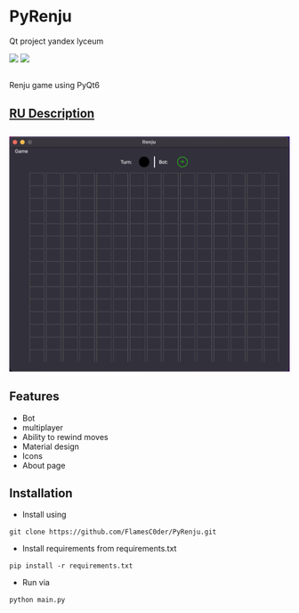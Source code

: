 <h1>PyRenju</h1>
<p>Qt project yandex lyceum</p>

<div id="badges">
  <a href="https://github.com/FlamesC0der/discord-bot-template/stargazers"><img src="https://img.shields.io/github/stars/FlamesC0der/PyRenju"/></a>
  <a href="https://github.com/FlamesC0der/discord-bot-template/blob/master/LICENSE"><img src="https://img.shields.io/github/license/FlamesC0der/PyRenju?color=red"/></a>
</div>

<h2></h2>

<p>Renju game using PyQt6</p>

<a href="https://github.com/FlamesC0der/PyRenju/blob/master/description.md"><h2>RU Description</h2></a>

<h2></h2>

![alt text](screenshots/main.png)

<h2></h2>
<h2>Features</h2>

* Bot
* multiplayer
* Ability to rewind moves
* Material design
* Icons
* About page

<h2>Installation</h2>

* Install using
```
git clone https://github.com/FlamesC0der/PyRenju.git
```
* Install requirements from requirements.txt
```
pip install -r requirements.txt
```
* Run via
```
python main.py
```
